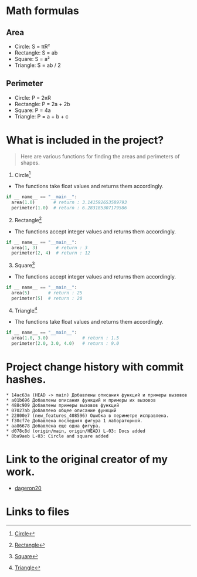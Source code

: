 # Math formulas
## Area
- Circle: S = πR²
- Rectangle: S = ab
- Square: S = a²
- Triangle: S = ab / 2

## Perimeter
- Circle: P = 2πR
- Rectangle: P = 2a + 2b
- Square: P = 4a
- Triangle: P = a + b + c

# What is included in the project?
> Here are various functions for finding the areas and perimeters of shapes.
1. Circle[^1]
  - The functions take float values ​​and returns them accordingly.
  ```py
  if __ name__ == "__main__":
    area(1.0)       # return : 3.141592653589793
    perimeter(1.0)  # return : 6.283185307179586  
  ```
2. Rectangle[^2]
  - The functions accept integer values ​​and returns them accordingly.
  ```py
  if __ name__ == "__main__":
    area(1, 3)       # return : 3
    perimeter(2, 4)  # return : 12  
  ```
3. Square[^3]
  - The functions accept integer values ​​and returns them accordingly.
  ```py
  if __ name__ == "__main__":
    area(5)       # return : 25
    perimeter(5)  # return : 20
  ```
4. Triangle[^4]
  - The functions take float values ​​and returns them accordingly.
  ```py
  if __ name__ == "__main__":
    area(1.0, 3.0)             # return : 1.5 
    perimeter(2.0, 3.0, 4.0)   # return : 9.0  
  ```
# Project change history with commit hashes.

```
* 14ac63a (HEAD -> main) Добавлены описания функций и примеры вызовов
* a01b696 Добавлены описания функций и примеры их вызовов
* 488c909 Добавлены примеры вызовов функций
* 07027ab Добавлено общее описание функций
* 22800e7 (new_features_408596) Ошибка в периметре исправлена.
* f30cf7e Добавлена последняя фигура 1 лабораторной.
* aa86678 Добавлена еще одна фигура.
* d078c8d (origin/main, origin/HEAD) L-03: Docs added
* 8ba9aeb L-03: Circle and square added
```
# Link to the original creator of my work.
- [dageron20](https://github.com/dageron20)
  
# Links to files
[^1]: [Circle](https://github.com/klorainy/fork_geometric_lib/blob/main/circle.py)
[^2]: [Rectangle](https://github.com/klorainy/fork_geometric_lib/blob/main/rectangle.py)
[^3]: [Square](https://github.com/klorainy/fork_geometric_lib/blob/main/square.py)
[^4]: [Triangle](https://github.com/klorainy/fork_geometric_lib/blob/main/triangle.py)
